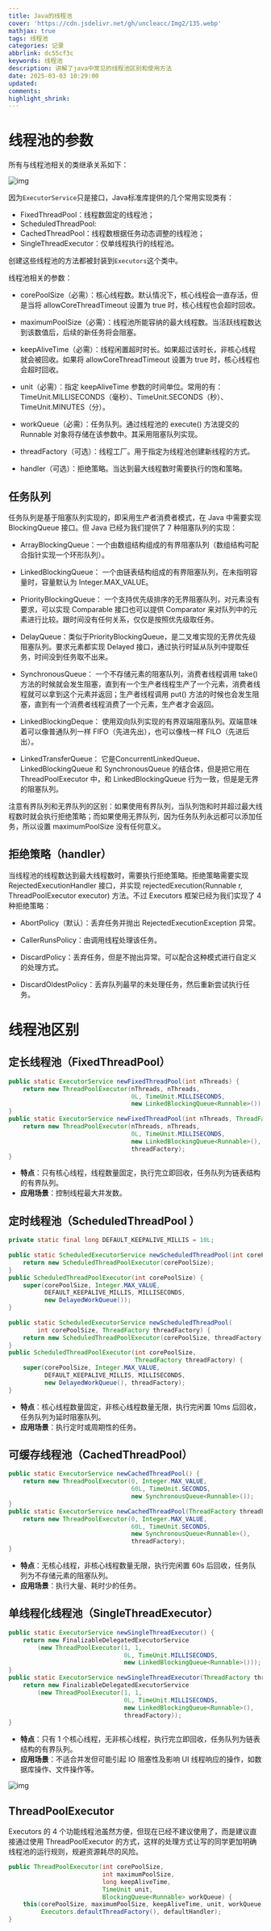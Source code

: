 ```yaml
---
title: Java的线程池
cover: 'https://cdn.jsdelivr.net/gh/uncleacc/Img2/135.webp'
mathjax: true
tags: 线程池
categories: 记录
abbrlink: dc55cf3c
keywords: 线程池
description: 讲解了java中常见的线程池区别和使用方法
date: 2025-03-03 10:29:00
updated:
comments:
highlight_shrink:
---
```




# 线程池的参数

所有与线程池相关的类继承关系如下：

![img](https://dora-blog.oss-cn-beijing.aliyuncs.com/20250915111018.png)

因为`ExecutorService`只是接口，Java标准库提供的几个常用实现类有：

- FixedThreadPool：线程数固定的线程池；
- ScheduledThreadPool: 
- CachedThreadPool：线程数根据任务动态调整的线程池；
- SingleThreadExecutor：仅单线程执行的线程池。

创建这些线程池的方法都被封装到`Executors`这个类中。

线程池相关的参数：

- corePoolSize（必需）：核心线程数。默认情况下，核心线程会一直存活，但是当将 allowCoreThreadTimeout 设置为 true 时，核心线程也会超时回收。

- maximumPoolSize（必需）：线程池所能容纳的最大线程数。当活跃线程数达到该数值后，后续的新任务将会阻塞。
- keepAliveTime（必需）：线程闲置超时时长。如果超过该时长，非核心线程就会被回收。如果将 allowCoreThreadTimeout 设置为 true 时，核心线程也会超时回收。
- unit（必需）：指定 keepAliveTime 参数的时间单位。常用的有：TimeUnit.MILLISECONDS（毫秒）、TimeUnit.SECONDS（秒）、TimeUnit.MINUTES（分）。
- workQueue（必需）：任务队列。通过线程池的 execute() 方法提交的 Runnable 对象将存储在该参数中。其采用阻塞队列实现。
- threadFactory（可选）：线程工厂。用于指定为线程池创建新线程的方式。
- handler（可选）：拒绝策略。当达到最大线程数时需要执行的饱和策略。

## 任务队列

任务队列是基于阻塞队列实现的，即采用生产者消费者模式，在 Java 中需要实现 BlockingQueue 接口。但 Java 已经为我们提供了 7 种阻塞队列的实现：

- ArrayBlockingQueue：一个由数组结构组成的有界阻塞队列（数组结构可配合指针实现一个环形队列）。

- LinkedBlockingQueue： 一个由链表结构组成的有界阻塞队列，在未指明容量时，容量默认为 Integer.MAX_VALUE。
- PriorityBlockingQueue： 一个支持优先级排序的无界阻塞队列，对元素没有要求，可以实现 Comparable 接口也可以提供 Comparator 来对队列中的元素进行比较。跟时间没有任何关系，仅仅是按照优先级取任务。
- DelayQueue：类似于PriorityBlockingQueue，是二叉堆实现的无界优先级阻塞队列。要求元素都实现 Delayed 接口，通过执行时延从队列中提取任务，时间没到任务取不出来。
- SynchronousQueue： 一个不存储元素的阻塞队列，消费者线程调用 take() 方法的时候就会发生阻塞，直到有一个生产者线程生产了一个元素，消费者线程就可以拿到这个元素并返回；生产者线程调用 put() 方法的时候也会发生阻塞，直到有一个消费者线程消费了一个元素，生产者才会返回。
- LinkedBlockingDeque： 使用双向队列实现的有界双端阻塞队列。双端意味着可以像普通队列一样 FIFO（先进先出），也可以像栈一样 FILO（先进后出）。
- LinkedTransferQueue： 它是ConcurrentLinkedQueue、LinkedBlockingQueue 和 SynchronousQueue 的结合体，但是把它用在 ThreadPoolExecutor 中，和 LinkedBlockingQueue 行为一致，但是是无界的阻塞队列。

注意有界队列和无界队列的区别：如果使用有界队列，当队列饱和时并超过最大线程数时就会执行拒绝策略；而如果使用无界队列，因为任务队列永远都可以添加任务，所以设置 maximumPoolSize 没有任何意义。

## 拒绝策略（handler）

当线程池的线程数达到最大线程数时，需要执行拒绝策略。拒绝策略需要实现 RejectedExecutionHandler 接口，并实现 rejectedExecution(Runnable r, ThreadPoolExecutor executor) 方法。不过 Executors 框架已经为我们实现了 4 种拒绝策略：

- AbortPolicy（默认）：丢弃任务并抛出 RejectedExecutionException 异常。

- CallerRunsPolicy：由调用线程处理该任务。
- DiscardPolicy：丢弃任务，但是不抛出异常。可以配合这种模式进行自定义的处理方式。
- DiscardOldestPolicy：丢弃队列最早的未处理任务，然后重新尝试执行任务。

# 线程池区别

## 定长线程池（FixedThreadPool）

```java
public static ExecutorService newFixedThreadPool(int nThreads) {
    return new ThreadPoolExecutor(nThreads, nThreads,
                                  0L, TimeUnit.MILLISECONDS,
                                  new LinkedBlockingQueue<Runnable>());
}
public static ExecutorService newFixedThreadPool(int nThreads, ThreadFactory threadFactory) {
    return new ThreadPoolExecutor(nThreads, nThreads,
                                  0L, TimeUnit.MILLISECONDS,
                                  new LinkedBlockingQueue<Runnable>(),
                                  threadFactory);
}
```

- **特点**：只有核心线程，线程数量固定，执行完立即回收，任务队列为链表结构的有界队列。
- **应用场景**：控制线程最大并发数。

## 定时线程池（ScheduledThreadPool ）

```java
private static final long DEFAULT_KEEPALIVE_MILLIS = 10L;
 
public static ScheduledExecutorService newScheduledThreadPool(int corePoolSize) {
    return new ScheduledThreadPoolExecutor(corePoolSize);
}
public ScheduledThreadPoolExecutor(int corePoolSize) {
    super(corePoolSize, Integer.MAX_VALUE,
          DEFAULT_KEEPALIVE_MILLIS, MILLISECONDS,
          new DelayedWorkQueue());
}
 
public static ScheduledExecutorService newScheduledThreadPool(
        int corePoolSize, ThreadFactory threadFactory) {
    return new ScheduledThreadPoolExecutor(corePoolSize, threadFactory);
}
public ScheduledThreadPoolExecutor(int corePoolSize,
                                   ThreadFactory threadFactory) {
    super(corePoolSize, Integer.MAX_VALUE,
          DEFAULT_KEEPALIVE_MILLIS, MILLISECONDS,
          new DelayedWorkQueue(), threadFactory);
}
```

- **特点**：核心线程数量固定，非核心线程数量无限，执行完闲置 10ms 后回收，任务队列为延时阻塞队列。
- **应用场景**：执行定时或周期性的任务。

## 可缓存线程池（CachedThreadPool）

```java
public static ExecutorService newCachedThreadPool() {
    return new ThreadPoolExecutor(0, Integer.MAX_VALUE,
                                  60L, TimeUnit.SECONDS,
                                  new SynchronousQueue<Runnable>());
}
public static ExecutorService newCachedThreadPool(ThreadFactory threadFactory) {
    return new ThreadPoolExecutor(0, Integer.MAX_VALUE,
                                  60L, TimeUnit.SECONDS,
                                  new SynchronousQueue<Runnable>(),
                                  threadFactory);
}
```

- **特点**：无核心线程，非核心线程数量无限，执行完闲置 60s 后回收，任务队列为不存储元素的阻塞队列。
- **应用场景**：执行大量、耗时少的任务。

## 单线程化线程池（SingleThreadExecutor）

```java
public static ExecutorService newSingleThreadExecutor() {
    return new FinalizableDelegatedExecutorService
        (new ThreadPoolExecutor(1, 1,
                                0L, TimeUnit.MILLISECONDS,
                                new LinkedBlockingQueue<Runnable>()));
}
public static ExecutorService newSingleThreadExecutor(ThreadFactory threadFactory) {
    return new FinalizableDelegatedExecutorService
        (new ThreadPoolExecutor(1, 1,
                                0L, TimeUnit.MILLISECONDS,
                                new LinkedBlockingQueue<Runnable>(),
                                threadFactory));
}
```

- **特点**：只有 1 个核心线程，无非核心线程，执行完立即回收，任务队列为链表结构的有界队列。
- **应用场景**：不适合并发但可能引起 IO 阻塞性及影响 UI 线程响应的操作，如数据库操作、文件操作等。

![img](https://dora-blog.oss-cn-beijing.aliyuncs.com/d1163af0928ceaaa1ec8661e7051f321.png)

## ThreadPoolExecutor

Executors 的 4 个功能线程池虽然方便，但现在已经不建议使用了，而是建议直接通过使用 ThreadPoolExecutor 的方式，这样的处理方式让写的同学更加明确线程池的运行规则，规避资源耗尽的风险。

```java
public ThreadPoolExecutor(int corePoolSize,
                          int maximumPoolSize,
                          long keepAliveTime,
                          TimeUnit unit,
                          BlockingQueue<Runnable> workQueue) {
    this(corePoolSize, maximumPoolSize, keepAliveTime, unit, workQueue,
         Executors.defaultThreadFactory(), defaultHandler);
}
```

